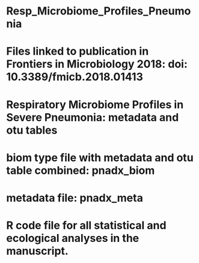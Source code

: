 # Resp_Microbiome_Profiles_Pneumonia
# Files linked to publication in Frontiers in Microbiology 2018: doi: 10.3389/fmicb.2018.01413
# Respiratory Microbiome Profiles in Severe Pneumonia: metadata and otu tables
# biom type file with metadata and otu table combined: pnadx_biom
# metadata file: pnadx_meta
# R code file for all statistical and ecological analyses in the manuscript. 
